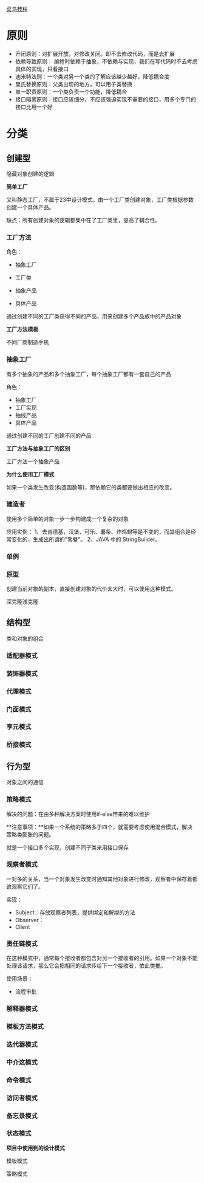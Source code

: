 [菜鸟教程](https://www.runoob.com/design-pattern/builder-pattern.html)

# 原则

* 开闭原则：对扩展开放，对修改关闭。即不去修改代码，而是去扩展
* 依赖导致原则： 编程时依赖于抽象，不依赖与实现，我们在写代码时不去考虑具体的实现，只看接口
* 迪米特法则：一个类对另一个类的了解应该越少越好，降低耦合度
* 里氏替换原则：父类出现的地方，可以用子类替换
* 单一职责原则：一个类负责一个功能，降低耦合
* 接口隔离原则：接口应该细分，不应该强迫实现不需要的接口，用多个专门的接口比用一个好



# 分类



## 创建型

隐藏对象创建的逻辑



**简单工厂**

又叫静态工厂，不属于23中设计模式，由一个工厂类创建对象，工厂类根据参数创建一个具体产品。

缺点：所有创建对象的逻辑都集中在了工厂类里，提高了耦合性。



### 工厂方法

角色：

* 抽象工厂

* 工厂类
* 抽象产品
* 具体产品

通过创建不同的工厂类获得不同的产品，用来创建多个产品族中的产品对象 



**工厂方法模板**

不同厂商制造手机



### 抽象工厂

有多个抽象的产品和多个抽象工厂，每个抽象工厂都有一套自己的产品

角色：

* 抽象工厂
* 工厂实现
* 抽线产品
* 具体产品

通过创建不同的工厂创建不同的产品



**工厂方法与抽象工厂的区别**

工厂方法一个抽象产品



**为什么使用工厂模式**

如果一个类发生改变(构造函数等)，那依赖它的类都要做出相应的改变。



### 建造者

 使用多个简单的对象一步一步构建成一个复杂的对象 

应用实例： 1、去肯德基，汉堡、可乐、薯条、炸鸡翅等是不变的，而其组合是经常变化的，生成出所谓的"套餐"。 2、JAVA 中的 StringBuilder。 



### 单例



### 原型

创建当前对象的副本，直接创建对象的代价太大时，可以使用这种模式。

深克隆浅克隆



## 结构型



类和对象的组合



### 适配器模式



### 装饰器模式



### 代理模式



### 门面模式



### 享元模式



### 桥接模式



## 行为型

对象之间的通信



### 策略模式

解决的问题：在由多种解决方案时使用if-else带来的难以维护

**注意事项：**如果一个系统的策略多于四个，就需要考虑使用混合模式，解决策略类膨胀的问题。 

就是一个接口多个实现，创建不同子类来用接口保存



### 观察者模式

一对多的关系，当一个对象发生改变时通知其他对象进行修改，观察者中保存着都谁观察它们了。

实现：

* Subject：存放观察者列表，提供绑定和解绑的方法
* Observer：
* Client



### 责任链模式

 在这种模式中，通常每个接收者都包含对另一个接收者的引用。如果一个对象不能处理该请求，那么它会把相同的请求传给下一个接收者，依此类推。 

使用场景：

* 流程审批



### 解释器模式



### 模板方法模式



### 迭代器模式



### 中介这模式



### 命令模式



### 访问者模式



### 备忘录模式



### 状态模式



**项目中使用到的设计模式**

模板模式

策略模式



































































